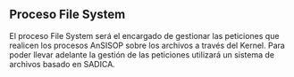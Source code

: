 ## Proceso File System
El proceso File System será el encargado de gestionar las peticiones que realicen los procesos
AnSISOP sobre los archivos a través del Kernel. Para poder llevar adelante la gestión de las peticiones
utilizará un sistema de archivos basado en SADICA.